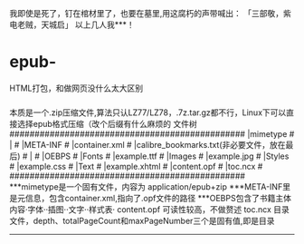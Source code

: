 我即使是死了，钉在棺材里了，也要在墓里,用这腐朽的声带喊出：
「三部敬，紫电老贼，天城启」
以上几人我***！


# epub-
HTML打包，和做网页没什么太大区别
###
本质是一个.zip压缩文件,算法只认LZ77/LZ78，.7z.tar.gz都不行，Linux下可以直接选择epub格式压缩（改个后缀有什么麻烦的
文件树
###############################################
|mimetype                                     #
|                                             #
|META-INF                                     #
  |container.xml                              #
  |calibre_bookmarks.txt(非必要文件，放在最后)   #
  |                                           #
|OEBPS                                        #
  |Fonts                                      #
    |example.ttf                              #
  |Images                                     #
    |example.jpg                              #
  |Styles                                     #
    |example.css                              #
  |Text                                       #
    |example.xhtml                            #
  |content.opf                                #
  |toc.ncx                                    #
###############################################
***mimetype是一个固有文件，内容为     application/epub+zip
***META-INF里是元信息，包含container.xml,<rootfile/>指向了.opf文件的路径
***OEBPS包含了书籍主体内容·字体··插图··文字··样式表·
  content.opf 可读性较高，不做赘述
  toc.ncx  目录文件，depth、totalPageCount和maxPageNumber三个是固有值,<navpoint/>即是目录
****************************************************************************************

